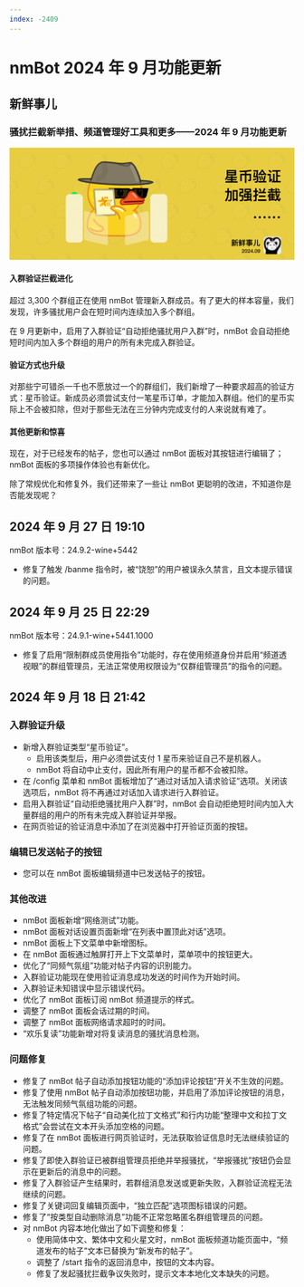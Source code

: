 ```yaml
---
index: -2409
---
```


# nmBot 2024 年 9 月功能更新

## 新鲜事儿
### 骚扰拦截新举措、频道管理好工具和更多——2024 年 9 月功能更新

![](../img/update-pictures/nmbot-2409.png)

#### 入群验证拦截进化

超过 3,300 个群组正在使用 nmBot 管理新入群成员。有了更大的样本容量，我们发现，许多骚扰用户会在短时间内连续加入多个群组。

在 9 月更新中，启用了入群验证“自动拒绝骚扰用户入群”时，nmBot 会自动拒绝短时间内加入多个群组的用户的所有未完成入群验证。

#### 验证方式也升级

对那些宁可错杀一千也不愿放过一个的群组们，我们新增了一种要求超高的验证方式：星币验证。新成员必须尝试支付一笔星币订单，才能加入群组。他们的星币实际上不会被扣除，但对于那些无法在三分钟内完成支付的人来说就有难了。

#### 其他更新和惊喜

现在，对于已经发布的帖子，您也可以通过 nmBot 面板对其按钮进行编辑了；nmBot 面板的多项操作体验也有新优化。

除了常规优化和修复外，我们还带来了一些让 nmBot 更聪明的改进，不知道你是否能发现呢？

## 2024 年 9 月 27 日 19:10
nmBot 版本号：24.9.2-wine+5442

- 修复了触发 /banme 指令时，被“饶恕”的用户被误永久禁言，且文本提示错误的问题。

## 2024 年 9 月 25 日 22:29
nmBot 版本号：24.9.1-wine+5441.1000

- 修复了启用“限制群成员使用指令”功能时，存在使用频道身份并启用“频道透视眼”的群组管理员，无法正常使用权限设为“仅群组管理员”的指令的问题。

## 2024 年 9 月 18 日 21:42
### 入群验证升级

- 新增入群验证类型“星币验证”。
    - 启用该类型后，用户必须尝试支付 1 星币来验证自己不是机器人。
    - nmBot 将自动中止支付，因此所有用户的星币都不会被扣除。
- 在 /config 菜单和 nmBot 面板增加了“通过对话加入请求验证”选项。关闭该选项后，nmBot 将不再通过对话加入请求进行入群验证。
- 启用入群验证“自动拒绝骚扰用户入群”时，nmBot 会自动拒绝短时间内加入大量群组的用户的所有未完成入群验证并举报。
- 在网页验证的验证消息中添加了在浏览器中打开验证页面的按钮。

### 编辑已发送帖子的按钮

- 您可以在 nmBot 面板编辑频道中已发送帖子的按钮。

### 其他改进

- nmBot 面板新增“网络测试”功能。
- nmBot 面板对话设置页面新增“在列表中置顶此对话”选项。
- nmBot 面板上下文菜单中新增图标。
- 在 nmBot 面板通过触屏打开上下文菜单时，菜单项中的按钮更大。
- 优化了“同频气氛组”功能对帖子内容的识别能力。
- 入群验证功能现在使用验证消息成功发送的时间作为开始时间。
- 入群验证未知错误中显示错误代码。
- 优化了 nmBot 面板订阅 nmBot 频道提示的样式。
- 调整了 nmBot 面板会话过期的时间。
- 调整了 nmBot 面板网络请求超时的时间。
- “欢乐复读”功能新增对将复读消息的骚扰消息检测。

### 问题修复

- 修复了 nmBot 帖子自动添加按钮功能的“添加评论按钮”开关不生效的问题。
- 修复了使用 nmBot 帖子自动添加按钮功能，并启用了添加评论按钮的消息，无法触发同频气氛组功能的问题。
- 修复了特定情况下帖子“自动美化拉丁文格式”和行内功能“整理中文和拉丁文格式”会尝试在文本开头添加空格的问题。
- 修复了在 nmBot 面板进行网页验证时，无法获取验证信息时无法继续验证的问题。
- 修复了即使入群验证已被群组管理员拒绝并举报骚扰，“举报骚扰”按钮仍会显示在更新后的消息中的问题。
- 修复了入群验证产生结果时，若群组消息发送或更新失败，入群验证流程无法继续的问题。
- 修复了关键词回复编辑页面中，“独立匹配”选项图标错误的问题。
- 修复了“按类型自动删除消息”功能不正常忽略匿名群组管理员的问题。
- 对 nmBot 内容本地化做出了如下调整和修复：
    - 使用简体中文、繁体中文和火星文时，nmBot 面板频道功能页面中，“频道发布的帖子”文本已替换为“新发布的帖子”。
    - 调整了 /start 指令的返回消息中，按钮的文本内容。
    - 修复了发起骚扰拦截争议失败时，提示文本本地化文本缺失的问题。
